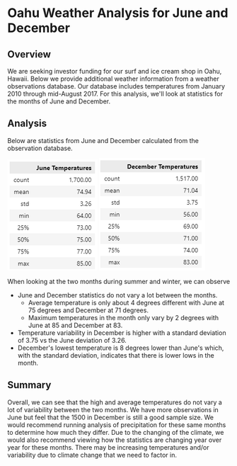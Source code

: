 # Oahu Weather Analysis for June and December

## Overview

We are seeking investor funding for our surf and ice cream shop in Oahu, Hawaii.  Below we provide additional weather information from a weather observations database.  Our database includes temperatures from January 2010 through mid-August 2017.  For this analysis, we'll look at statistics for the months of June and December.

## Analysis

Below are statistics from June and December calculated from the observation database.

![June](resources/june_stats.PNG) ![December](resources/december_stats.PNG)

When looking at the two months during summer and winter, we can observe 

- June and December statistics do not vary a lot between the months.  
  - Average temperature is only about 4 degrees different with June at 75 degrees and December at 71 degrees.
  - Maximum temperatures in the month only vary by 2 degrees with June at 85 and December at 83.
- Temperature variability in December is higher with a standard deviation of 3.75 vs the June deviation of 3.26.
- December's lowest temperature is 8 degrees lower than June's which, with the standard deviation, indicates that there is lower lows in the month.

## Summary

Overall, we can see that the high and average temperatures do not vary a lot of variability between the two months.  We have more observations in June but feel that the 1500 in December is still a good sample size.  We would recommend running analysis of precipitation for these same months to determine how much they differ. Due to the changing of the climate, we would also recommend viewing how the statistics are changing year over year for these months.  There may be increasing temperatures and/or variability due to climate change that we need to factor in.
